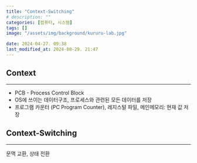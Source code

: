 ```yaml
---
title: "Context-Switching"
# description: ""
categories: [컴퓨터, 시스템]
tags: []
image: "/assets/img/background/kururu-lab.jpg"

date: 2024-04-27. 09:38
last_modified_at: 2024-08-29. 21:47
---
```


## Context

---

- PCB - Process Control Block
- OS에 쓰이는 데이터구조, 프로세스와 관련된 모든 데이터를 저장
- 프로그램 카운터 (PC Program Counter), 레지스털 파일, 메인메모리: 현재 값 저장

## Context-Switching

---

문맥 교환, 상태 전환
